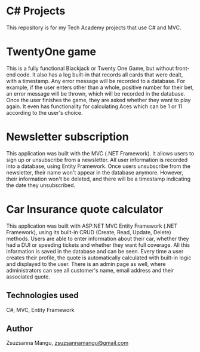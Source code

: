 # C# Projects
This repository is for my Tech Academy projects that use C# and MVC.

# TwentyOne game
This is a fully functional Blackjack or Twenty One Game, but without front-end code. It also has a log built-in that records all cards that were dealt, with a timestamp. Any error message will be recorded to a database. For example, if the user enters other than a whole, positive number for their bet, an error message will be thrown, which will be recorded in the database. Once the user finishes the game, they are asked whether they want to play again. It even has functionality for calculating Aces which can be 1 or 11 according to the user's choice.

# Newsletter subscription
This application was built with the MVC (.NET Framework). It allows users to sign up or unsubscribe from a newsletter. All user information is recorded into a database, using Entity Framework. Once users unsubscribe from the newsletter, their name won't appear in the database anymore. However, their information won't be deleted, and there will be a timestamp indicating the date they unsubscribed.

# Car Insurance quote calculator
This application was built with ASP.NET MVC Entity Framework (.NET Framework), using its built-in CRUD (Create, Read, Update, Delete) methods. Users are able to enter information about their car, whether they had a DUI or speeding tickets and whether they want full coverage. All this information is saved in the database and can be seen. Every time a user creates their profile, the quote is automatically calculated with built-in logic and displayed to the user. There is an admin page as well, where administrators can see all customer's name, email address and their associated quote.

## Technologies used
C#, MVC, Entity Framework

## Author
Zsuzsanna Mangu, zsuzsannamangu@gmail.com

